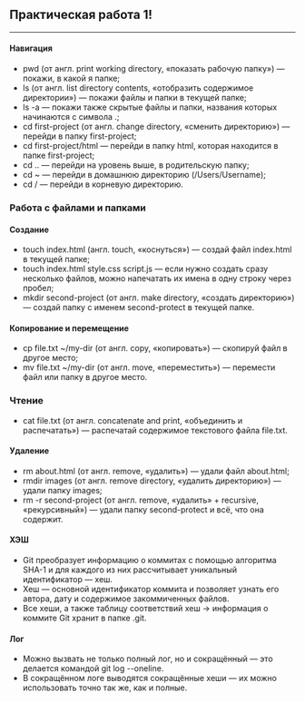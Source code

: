## Практическая работа 1!

---
#### Навигация
- pwd (от англ. print working directory, «показать рабочую папку») — покажи, в какой я папке;
- ls (от англ. list directory contents, «отобразить содержимое директории») — покажи файлы и папки в текущей папке;
- ls -a — покажи также скрытые файлы и папки, названия которых начинаются с символа .;
- cd first-project (от англ. change directory, «сменить директорию») — перейди в папку first-project;
- cd first-project/html — перейди в папку html, которая находится в папке first-project;
- cd .. — перейди на уровень выше, в родительскую папку;
- cd ~ — перейди в домашнюю директорию (/Users/Username);
- cd / — перейди в корневую директорию.


### Работа с файлами и папками
#### Создание
- touch index.html (англ. touch, «коснуться») — создай файл index.html в текущей папке;
- touch index.html style.css script.js — если нужно создать сразу несколько файлов, можно напечатать их имена в одну строку через пробел;
- mkdir second-project (от англ. make directory, «создать директорию») — создай папку с именем second-protect в текущей папке.

#### Копирование и перемещение
- cp file.txt ~/my-dir (от англ. copy, «копировать») — скопируй файл в другое место;
- mv file.txt ~/my-dir (от англ. move, «переместить») — перемести файл или папку в другое место.
### Чтение
- cat file.txt (от англ. concatenate and print, «объединить и распечатать») — распечатай содержимое текстового файла file.txt.
#### Удаление
- rm about.html (от англ. remove, «удалить») — удали файл about.html;
- rmdir images (от англ. remove directory, «удалить директорию») — удали папку images;
- rm -r second-project (от англ. remove, «удалить» + recursive, «рекурсивный») — удали папку second-protect и всё, что она содержит.

#### ХЭШ

* Git преобразует информацию о коммитах с помощью алгоритма SHA-1 и для каждого из них рассчитывает уникальный идентификатор — хеш.
* Хеш — основной идентификатор коммита и позволяет узнать его автора, дату и содержимое закоммиченных файлов.
* Все хеши, а также таблицу соответствий хеш → информация о коммите Git хранит в папке .git.


#### Лог

* Можно вызвать не только полный лог, но и сокращённый — это делается командой git log --oneline.
* В сокращённом логе выводятся сокращённые хеши — их можно использовать точно так же, как и полные.